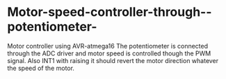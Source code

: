 # Motor-speed-controller-through--potentiometer-
Motor controller using AVR-atmega16 
The potentiometer is connected through the ADC driver and motor speed is controlled though the PWM signal. 
Also INT1 with raising it should revert the motor direction whatever the speed of the motor.
